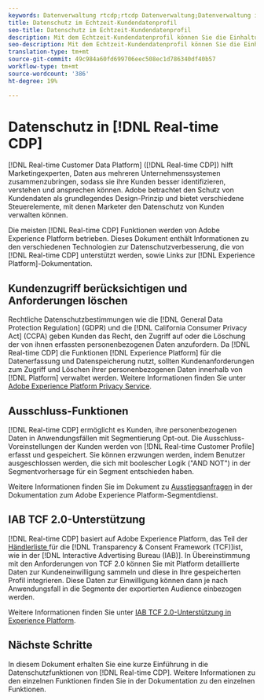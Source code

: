 ```yaml
---
keywords: Datenverwaltung rtcdp;rtcdp Datenverwaltung;Datenverwaltung in Echtzeit für Kundendaten-Profil;Datenschutz rtcdp;rtcdp Privatsphäre
title: Datenschutz im Echtzeit-Kundendatenprofil
seo-title: Datenschutz im Echtzeit-Kundendatenprofil
description: Mit dem Echtzeit-Kundendatenprofil können Sie die Einhaltung von Datenschutzbestimmungen bei Ihren Datenvorgängen optimieren.
seo-description: Mit dem Echtzeit-Kundendatenprofil können Sie die Einhaltung von Datenschutzbestimmungen bei Ihren Datenvorgängen optimieren.
translation-type: tm+mt
source-git-commit: 49c984a60fd699706eec508ec1d786340df40b57
workflow-type: tm+mt
source-wordcount: '386'
ht-degree: 19%

---
```



# Datenschutz in [!DNL Real-time CDP]

[!DNL Real-time Customer Data Platform] ([!DNL Real-time CDP]) hilft Marketingexperten, Daten aus mehreren Unternehmenssystemen zusammenzubringen, sodass sie ihre Kunden besser identifizieren, verstehen und ansprechen können. Adobe betrachtet den Schutz von Kundendaten als grundlegendes Design-Prinzip und bietet verschiedene Steuerelemente, mit denen Marketer den Datenschutz von Kunden verwalten können.

Die meisten [!DNL Real-time CDP] Funktionen werden von Adobe Experience Platform betrieben. Dieses Dokument enthält Informationen zu den verschiedenen Technologien zur Datenschutzverbesserung, die von [!DNL Real-time CDP] unterstützt werden, sowie Links zur [!DNL Experience Platform]-Dokumentation.

## Kundenzugriff berücksichtigen und Anforderungen löschen

Rechtliche Datenschutzbestimmungen wie die [!DNL General Data Protection Regulation] (GDPR) und die [!DNL California Consumer Privacy Act] (CCPA) geben Kunden das Recht, den Zugriff auf oder die Löschung der von ihnen erfassten personenbezogenen Daten anzufordern. Da [!DNL Real-time CDP] die Funktionen [!DNL Experience Platform] für die Datenerfassung und Datenspeicherung nutzt, sollten Kundenanforderungen zum Zugriff und Löschen ihrer personenbezogenen Daten innerhalb von [!DNL Platform] verwaltet werden. Weitere Informationen finden Sie unter [Adobe Experience Platform Privacy Service](../../privacy-service/home.md).

## Ausschluss-Funktionen

[!DNL Real-time CDP] ermöglicht es Kunden, ihre personenbezogenen Daten in Anwendungsfällen mit Segmentierung Opt-out. Die Ausschluss-Voreinstellungen der Kunden werden von [!DNL Real-time Customer Profile] erfasst und gespeichert. Sie können erzwungen werden, indem Benutzer ausgeschlossen werden, die sich mit boolescher Logik (&quot;AND NOT&quot;) in der Segmentvorhersage für ein Segment entschieden haben.

Weitere Informationen finden Sie im Dokument zu [Ausstiegsanfragen](../../segmentation/honoring-opt-outs.md) in der Dokumentation zum Adobe Experience Platform-Segmentdienst.

## IAB TCF 2.0-Unterstützung

[!DNL Real-time CDP] basiert auf Adobe Experience Platform, das Teil der  [Händlerliste ](https://iabeurope.eu/vendor-list-tcf-v2-0/) für die  [!DNL Transparency & Consent Framework (TCF)]ist, wie in der  [!DNL Interactive Advertising Bureau (IAB)]. In Übereinstimmung mit den Anforderungen von TCF 2.0 können Sie mit Platform detaillierte Daten zur Kundeneinwilligung sammeln und diese in Ihre gespeicherten Profil integrieren. Diese Daten zur Einwilligung können dann je nach Anwendungsfall in die Segmente der exportierten Audience einbezogen werden.

Weitere Informationen finden Sie unter [IAB TCF 2.0-Unterstützung in Experience Platform](../../landing/governance-privacy-security/consent/iab/overview.md).

## Nächste Schritte

In diesem Dokument erhalten Sie eine kurze Einführung in die Datenschutzfunktionen von [!DNL Real-time CDP]. Weitere Informationen zu den einzelnen Funktionen finden Sie in der Dokumentation zu den einzelnen Funktionen.